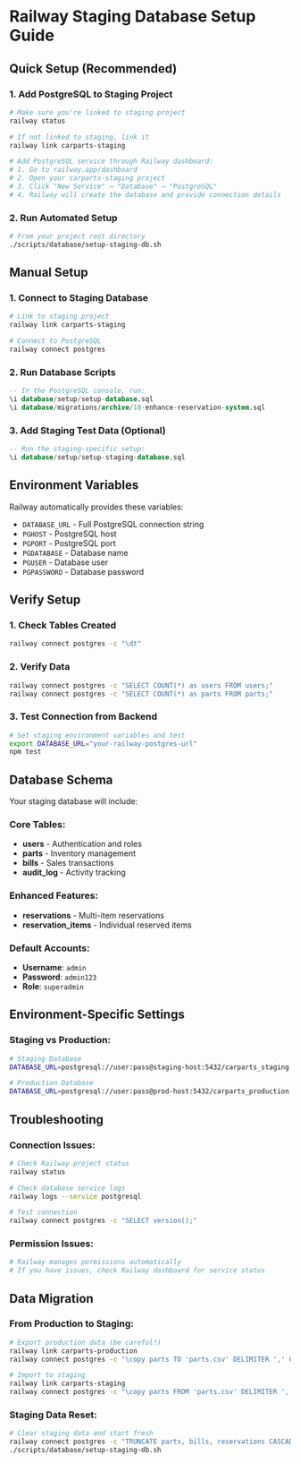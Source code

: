 # Railway Staging Database Setup Guide

## Quick Setup (Recommended)

### 1. **Add PostgreSQL to Staging Project**
```bash
# Make sure you're linked to staging project
railway status

# If not linked to staging, link it
railway link carparts-staging

# Add PostgreSQL service through Railway dashboard:
# 1. Go to railway.app/dashboard
# 2. Open your carparts-staging project
# 3. Click "New Service" → "Database" → "PostgreSQL"
# 4. Railway will create the database and provide connection details
```

### 2. **Run Automated Setup**
```bash
# From your project root directory
./scripts/database/setup-staging-db.sh
```

## Manual Setup

### 1. **Connect to Staging Database**
```bash
# Link to staging project
railway link carparts-staging

# Connect to PostgreSQL
railway connect postgres
```

### 2. **Run Database Scripts**
```sql
-- In the PostgreSQL console, run:
\i database/setup/setup-database.sql
\i database/migrations/archive/18-enhance-reservation-system.sql
```

### 3. **Add Staging Test Data** (Optional)
```sql
-- Run the staging-specific setup:
\i database/setup/setup-staging-database.sql
```

## Environment Variables

Railway automatically provides these variables:
- `DATABASE_URL` - Full PostgreSQL connection string
- `PGHOST` - PostgreSQL host
- `PGPORT` - PostgreSQL port  
- `PGDATABASE` - Database name
- `PGUSER` - Database user
- `PGPASSWORD` - Database password

## Verify Setup

### 1. **Check Tables Created**
```bash
railway connect postgres -c "\dt"
```

### 2. **Verify Data**
```bash
railway connect postgres -c "SELECT COUNT(*) as users FROM users;"
railway connect postgres -c "SELECT COUNT(*) as parts FROM parts;"
```

### 3. **Test Connection from Backend**
```bash
# Set staging environment variables and test
export DATABASE_URL="your-railway-postgres-url"
npm test
```

## Database Schema

Your staging database will include:

### Core Tables:
- **users** - Authentication and roles
- **parts** - Inventory management
- **bills** - Sales transactions
- **audit_log** - Activity tracking

### Enhanced Features:
- **reservations** - Multi-item reservations
- **reservation_items** - Individual reserved items

### Default Accounts:
- **Username**: `admin`
- **Password**: `admin123`
- **Role**: `superadmin`

## Environment-Specific Settings

### Staging vs Production:
```bash
# Staging Database
DATABASE_URL=postgresql://user:pass@staging-host:5432/carparts_staging

# Production Database  
DATABASE_URL=postgresql://user:pass@prod-host:5432/carparts_production
```

## Troubleshooting

### Connection Issues:
```bash
# Check Railway project status
railway status

# Check database service logs
railway logs --service postgresql

# Test connection
railway connect postgres -c "SELECT version();"
```

### Permission Issues:
```bash
# Railway manages permissions automatically
# If you have issues, check Railway dashboard for service status
```

## Data Migration

### From Production to Staging:
```bash
# Export production data (be careful!)
railway link carparts-production
railway connect postgres -c "\copy parts TO 'parts.csv' DELIMITER ',' CSV HEADER;"

# Import to staging
railway link carparts-staging  
railway connect postgres -c "\copy parts FROM 'parts.csv' DELIMITER ',' CSV HEADER;"
```

### Staging Data Reset:
```bash
# Clear staging data and start fresh
railway connect postgres -c "TRUNCATE parts, bills, reservations CASCADE;"
./scripts/database/setup-staging-db.sh
```
